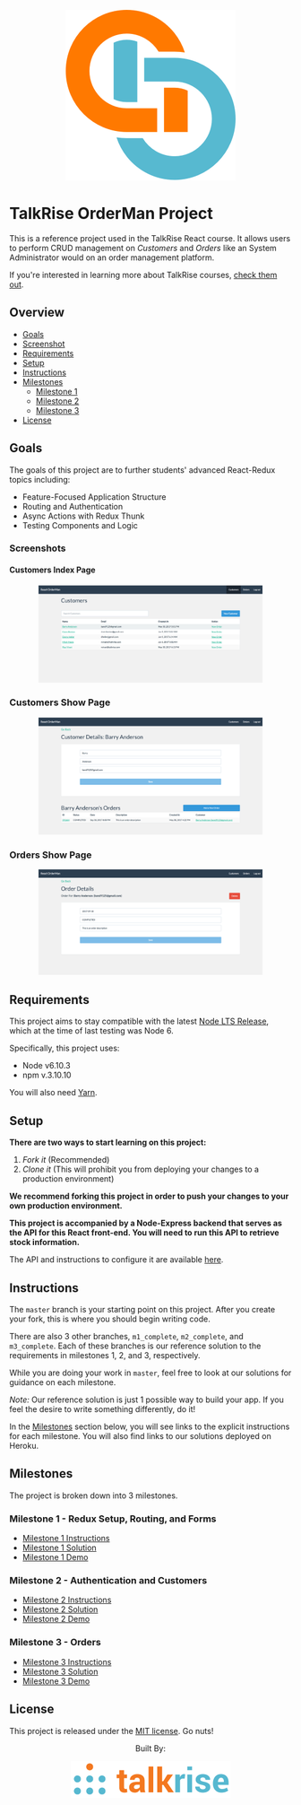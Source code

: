 <p align="center">
  <img src="./logo/logo_index.png">
</p>

# TalkRise OrderMan Project
This is a reference project used in the TalkRise React course. It allows users to perform CRUD management on *Customers* and *Orders* like an System Administrator would on an order management platform.

If you're interested in learning more about TalkRise courses, [check them out](https://www.talkrise.com).

## Overview

* [Goals](#goals)
* [Screenshot](#screenshot)
* [Requirements](#requirements)
* [Setup](#setup)
* [Instructions](#instructions)
* [Milestones](#milestones)
  * [Milestone 1](#milestone-1---react-components)
  * [Milestone 2](#milestone-2---react-routing)
  * [Milestone 3](#milestone-3---redux-and-forms)
* [License](#license)

## Goals

The goals of this project are to further students' advanced React-Redux topics including:

* Feature-Focused Application Structure
* Routing and Authentication
* Async Actions with Redux Thunk
* Testing Components and Logic

### Screenshots

#### Customers Index Page

 <p align="center">
   <kbd> 
     <img src="./logo/m3_complete_customer.png" width=400 />
   </kbd>
 </p>
 
### Customers Show Page

  <p align="center">
     <kbd> 
       <img src="./logo/m3_complete_customer_details.png" width=400 />
     </kbd>
   </p>

### Orders Show Page

<p align="center">
   <kbd> 
     <img src="./logo/m3_complete_order_details.png" width=400 />
   </kbd>
 </p>

## Requirements

This project aims to stay compatible with the latest
[Node LTS Release](https://github.com/nodejs/LTS), which at the time of last testing was Node 6.

Specifically, this project uses:

* Node v6.10.3
* npm v.3.10.10

You will also need [Yarn](https://yarnpkg.com/en/).

## Setup

**There are two ways to start learning on this project:**

1. *Fork it* (Recommended)
2. *Clone it* (This will prohibit you from deploying your changes to a production environment)

**We recommend forking this project in order to push your changes to your own production environment.**

**This project is accompanied by a Node-Express backend that serves as the API for this React front-end. You will need to run this API to retrieve stock information.**

The API and instructions to configure it are available [here](https://github.com/TalkRise/React_OrderMan_API).

## Instructions

The `master` branch is your starting point on this project. After you create your fork, this is where you should begin writing code.

There are also 3 other branches, `m1_complete`, `m2_complete`, and `m3_complete`. Each of these branches is our reference solution to the requirements in milestones 1, 2, and 3, respectively.

While you are doing your work in `master`, feel free to look at our solutions for guidance on each milestone.

*Note:* Our reference solution is just 1 possible way to build your app. If you feel the desire to write something differently, do it!

In the [Milestones](#milestones) section below, you will see links to the explicit instructions for each milestone. You will also find links to our solutions deployed on Heroku.

## Milestones
The project is broken down into 3 milestones.

### Milestone 1 - Redux Setup, Routing, and Forms

* [Milestone 1 Instructions](https://github.com/TalkRise/React_OrderMan_Client/blob/master/docs/m1_instructions.md)
* [Milestone 1 Solution](https://github.com/TalkRise/React_OrderMan_Client/tree/m1_complete)
* [Milestone 1 Demo](https://react-orderman-m1.herokuapp.com/#/)


### Milestone 2 - Authentication and Customers

* [Milestone 2 Instructions](https://github.com/TalkRise/React_OrderMan_Client/blob/master/docs/m2_instructions.md)
* [Milestone 2 Solution](https://github.com/TalkRise/React_OrderMan_Client/tree/m2_complete)
* [Milestone 2 Demo](https://react-orderman-m2.herokuapp.com/#/)


### Milestone 3 - Orders

* [Milestone 3 Instructions](https://github.com/TalkRise/React_OrderMan_Client/blob/master/docs/m3_instructions.md)
* [Milestone 3 Solution](https://github.com/TalkRise/React_OrderMan_Client/tree/m3_complete)
* [Milestone 3 Demo](https://react-orderman-m3.herokuapp.com/#/)

## License
This project is released under the [MIT license](MIT-LICENSE). Go nuts!

 <p align="center">Built By:</p>
 <p align="center">
   <img src="./logo/tr_index.png">
 </p>
